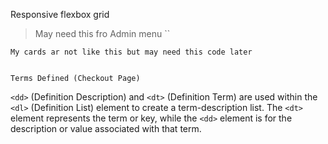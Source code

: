 Responsive flexbox grid

> May need this fro Admin menu
> ``

<div
  className='flex flex-wrap justify-center items-start flex-row sm:flex-col sm:items-center md:flex-row lg:flex-col xl:flex-row m-[5rem]' >
  
   </div>

```
My cards ar not like this but may need this code later

```

<div class=" sm:w-full mb-[3rem]
bg-white border 
border-gray-200 rounded-lg shadow-md "
 > <!-- Adjust width based on desired columns -->
  <!-- Card content goes here -->
</div>

```

Terms Defined (Checkout Page)

```
`<dd>` (Definition Description) and `<dt>` (Definition Term) are used within the `<dl>` (Definition
 List) element to create a term-description list. The `<dt>` element represents the term or key, while the `<dd>`
 element is for the description or value associated with that term.

`````